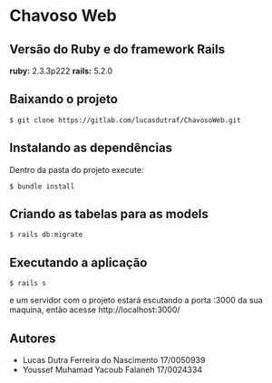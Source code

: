 # Chavoso Web

## Versão do Ruby e do framework Rails
**ruby:** 2.3.3p222
**rails:** 5.2.0

## Baixando o projeto
```
$ git clone https://gitlab.com/lucasdutraf/ChavosoWeb.git
```

## Instalando as dependências
Dentro da pasta do projeto execute:
```
$ bundle install
```

## Criando as tabelas para as models
```
$ rails db:migrate
```

## Executando a aplicação
```
$ rails s
```
e um servidor com o projeto estará escutando a porta :3000 da sua maquina, então acesse http://localhost:3000/

## Autores
  - Lucas Dutra Ferreira do Nascimento 17/0050939
  - Youssef Muhamad Yacoub Falaneh 17/0024334 
